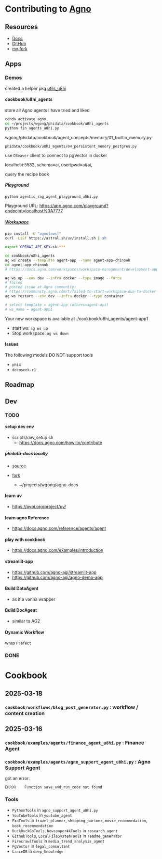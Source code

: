 # Contributing to [Agno](https://www.agno.com/)

## Resources

- [Docs](https://docs.agno.com/introduction)
- [GitHub](https://github.com/agno-agi/agno)
- [my fork](https://github.com/wgong/phidata)

## Apps

### Demos


created a helper pkg [utils_u8hi](https://github.com/digital-duck/st_tools/tree/main/utils-u8hi)

#### cookbook/u8hi_agents
store all Agno agents I have tried and liked

```bash
conda activate agno
cd ~/projects/wgong/phidata/cookbook/u8hi_agents 
python fin_agents_u8hi.py
```

wgong/phidata/cookbook/agent_concepts/memory/01_builtin_memory.py


`phidata/cookbook/u8hi_agents/04_persistent_memory_postgres.py`

use `DBeaver` client to connect to pgVector in docker

localhost:5532, schema=ai, user/pwd=ai/ai, 

query the recipe book

##### Playground

```
python agentic_rag_agent_playground_u8hi.py
```

Playground URL: https://app.agno.com/playground?endpoint=localhost%3A7777


##### [Workspace](https://docs.agno.com/workspaces/introduction)

```bash
pip install -U "agno[aws]"
curl -LsSf https://astral.sh/uv/install.sh | sh

export OPENAI_API_KEY=sk-***

cd cookbook/u8hi_agents
ag ws create --template agent-app --name agent-app-chinook
cd agent-app-chinook
# https://docs.agno.com/workspaces/workspace-management/development-app

ag ws up --env dev --infra docker --type image --force
# failed
# posted issue at Agno community:
# https://community.agno.com/t/failed-to-start-workspace-due-to-docker-issue/889
ag ws restart --env dev --infra docker --type container

# select template = agent-app (others=agent-api)
# ws_name = agent-app1

```
Your new workspace is available at ./cookbook/u8hi_agents/agent-app1

- start ws: `ag ws up`
- Stop workspace: `ag ws down`


#### Issues 


The following models DO NOT support tools
- `phi4` 
- `deepseek-r1` 

## Roadmap

## Dev

###  TODO

#### setup dev env

- scripts/dev_setup.sh
    - https://docs.agno.com/how-to/contribute

##### phidata-docs locally
- [source](https://github.com/agno-agi/phidata-docs)

- [fork](https://github.com/wgong/agno-docs)
    - ~/projects/wgong/agno-docs


#### learn uv

- https://pypi.org/project/uv/

#### learn agno Reference

- https://docs.agno.com/reference/agents/agent

#### play with cookbook

- https://docs.agno.com/examples/introduction

#### streamlit-app
- https://github.com/agno-agi/streamlit-app
- https://github.com/agno-agi/agno-demo-app

#### Build DataAgent
- as if a vanna wrapper

#### Build DocAgent
- similar to AG2

#### Dynamic Workflow
wrap `Prefect`


###  DONE





# Cookbook

## 2025-03-18

### `cookbook/workflows/blog_post_generator.py` : workflow / content creation


## 2025-03-16

### `cookbook/examples/agents/finance_agent_u8hi.py` : Finance Agent


### `cookbook/examples/agents/agno_support_agent_u8hi.py` : Agno Support Agent

got an error:
```
ERROR    Function save_and_run_code not found
```

### Tools

- `PythonTools`  in `agno_support_agent_u8hi.py`
- `YouTubeTools` in `youtube_agent`
- `ExaTools` in `travel_planner`, `shopping_partner`, `movie_recommedation`, `book_recommendation`
- `DuckDuckGoTools`, `Newspaper4kTools` in `research_agent`
- `GithubTools`, `LocalFileSystemTools` in `readme_generator`
- `FirecrawlTools` in `media_trend_analysis_agent`
- `PgVector` in `legal_consultant`
- `LanceDB` in `deep_knowledge`

